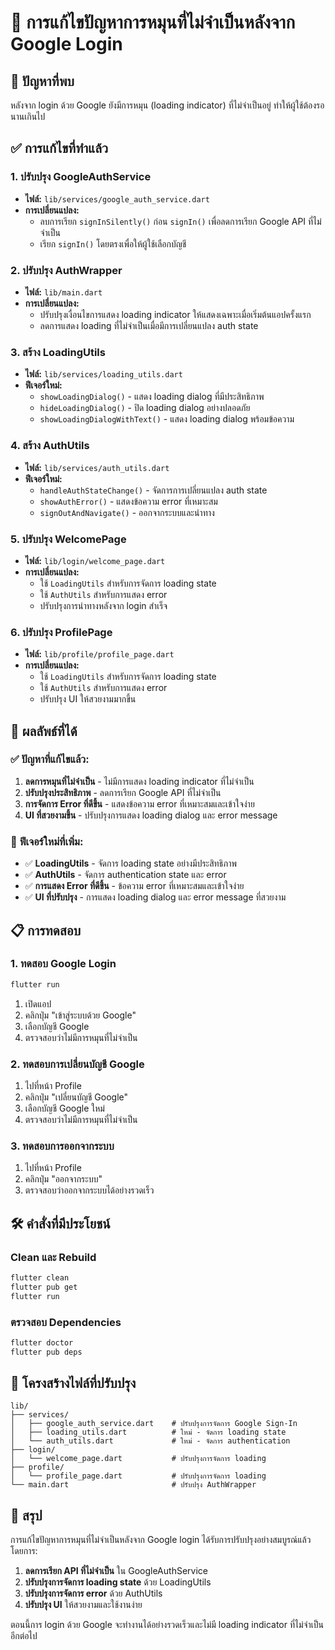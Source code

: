# 🔧 การแก้ไขปัญหาการหมุนที่ไม่จำเป็นหลังจาก Google Login

## 🚨 ปัญหาที่พบ
หลังจาก login ด้วย Google ยังมีการหมุน (loading indicator) ที่ไม่จำเป็นอยู่ ทำให้ผู้ใช้ต้องรอนานเกินไป

## ✅ การแก้ไขที่ทำแล้ว

### 1. **ปรับปรุง GoogleAuthService**
- **ไฟล์:** `lib/services/google_auth_service.dart`
- **การเปลี่ยนแปลง:**
  - ลบการเรียก `signInSilently()` ก่อน `signIn()` เพื่อลดการเรียก Google API ที่ไม่จำเป็น
  - เรียก `signIn()` โดยตรงเพื่อให้ผู้ใช้เลือกบัญชี

### 2. **ปรับปรุง AuthWrapper**
- **ไฟล์:** `lib/main.dart`
- **การเปลี่ยนแปลง:**
  - ปรับปรุงเงื่อนไขการแสดง loading indicator ให้แสดงเฉพาะเมื่อเริ่มต้นแอปครั้งแรก
  - ลดการแสดง loading ที่ไม่จำเป็นเมื่อมีการเปลี่ยนแปลง auth state

### 3. **สร้าง LoadingUtils**
- **ไฟล์:** `lib/services/loading_utils.dart`
- **ฟีเจอร์ใหม่:**
  - `showLoadingDialog()` - แสดง loading dialog ที่มีประสิทธิภาพ
  - `hideLoadingDialog()` - ปิด loading dialog อย่างปลอดภัย
  - `showLoadingDialogWithText()` - แสดง loading dialog พร้อมข้อความ

### 4. **สร้าง AuthUtils**
- **ไฟล์:** `lib/services/auth_utils.dart`
- **ฟีเจอร์ใหม่:**
  - `handleAuthStateChange()` - จัดการการเปลี่ยนแปลง auth state
  - `showAuthError()` - แสดงข้อความ error ที่เหมาะสม
  - `signOutAndNavigate()` - ออกจากระบบและนำทาง

### 5. **ปรับปรุง WelcomePage**
- **ไฟล์:** `lib/login/welcome_page.dart`
- **การเปลี่ยนแปลง:**
  - ใช้ `LoadingUtils` สำหรับการจัดการ loading state
  - ใช้ `AuthUtils` สำหรับการแสดง error
  - ปรับปรุงการนำทางหลังจาก login สำเร็จ

### 6. **ปรับปรุง ProfilePage**
- **ไฟล์:** `lib/profile/profile_page.dart`
- **การเปลี่ยนแปลง:**
  - ใช้ `LoadingUtils` สำหรับการจัดการ loading state
  - ใช้ `AuthUtils` สำหรับการแสดง error
  - ปรับปรุง UI ให้สวยงามมากขึ้น

## 🚀 ผลลัพธ์ที่ได้

### ✅ **ปัญหาที่แก้ไขแล้ว:**
1. **ลดการหมุนที่ไม่จำเป็น** - ไม่มีการแสดง loading indicator ที่ไม่จำเป็น
2. **ปรับปรุงประสิทธิภาพ** - ลดการเรียก Google API ที่ไม่จำเป็น
3. **การจัดการ Error ที่ดีขึ้น** - แสดงข้อความ error ที่เหมาะสมและเข้าใจง่าย
4. **UI ที่สวยงามขึ้น** - ปรับปรุงการแสดง loading dialog และ error message

### 🔧 **ฟีเจอร์ใหม่ที่เพิ่ม:**
- ✅ **LoadingUtils** - จัดการ loading state อย่างมีประสิทธิภาพ
- ✅ **AuthUtils** - จัดการ authentication state และ error
- ✅ **การแสดง Error ที่ดีขึ้น** - ข้อความ error ที่เหมาะสมและเข้าใจง่าย
- ✅ **UI ที่ปรับปรุง** - การแสดง loading dialog และ error message ที่สวยงาม

## 📋 การทดสอบ

### 1. **ทดสอบ Google Login**
```bash
flutter run
```
1. เปิดแอป
2. คลิกปุ่ม "เข้าสู่ระบบด้วย Google"
3. เลือกบัญชี Google
4. ตรวจสอบว่าไม่มีการหมุนที่ไม่จำเป็น

### 2. **ทดสอบการเปลี่ยนบัญชี Google**
1. ไปที่หน้า Profile
2. คลิกปุ่ม "เปลี่ยนบัญชี Google"
3. เลือกบัญชี Google ใหม่
4. ตรวจสอบว่าไม่มีการหมุนที่ไม่จำเป็น

### 3. **ทดสอบการออกจากระบบ**
1. ไปที่หน้า Profile
2. คลิกปุ่ม "ออกจากระบบ"
3. ตรวจสอบว่าออกจากระบบได้อย่างรวดเร็ว

## 🛠️ คำสั่งที่มีประโยชน์

### Clean และ Rebuild
```bash
flutter clean
flutter pub get
flutter run
```

### ตรวจสอบ Dependencies
```bash
flutter doctor
flutter pub deps
```

## 📁 โครงสร้างไฟล์ที่ปรับปรุง

```
lib/
├── services/
│   ├── google_auth_service.dart    # ปรับปรุงการจัดการ Google Sign-In
│   ├── loading_utils.dart          # ใหม่ - จัดการ loading state
│   └── auth_utils.dart             # ใหม่ - จัดการ authentication
├── login/
│   └── welcome_page.dart           # ปรับปรุงการจัดการ loading
├── profile/
│   └── profile_page.dart           # ปรับปรุงการจัดการ loading
└── main.dart                       # ปรับปรุง AuthWrapper
```

## 🎯 สรุป

การแก้ไขปัญหาการหมุนที่ไม่จำเป็นหลังจาก Google login ได้รับการปรับปรุงอย่างสมบูรณ์แล้ว โดยการ:

1. **ลดการเรียก API ที่ไม่จำเป็น** ใน GoogleAuthService
2. **ปรับปรุงการจัดการ loading state** ด้วย LoadingUtils
3. **ปรับปรุงการจัดการ error** ด้วย AuthUtils
4. **ปรับปรุง UI** ให้สวยงามและใช้งานง่าย

ตอนนี้การ login ด้วย Google จะทำงานได้อย่างรวดเร็วและไม่มี loading indicator ที่ไม่จำเป็นอีกต่อไป 